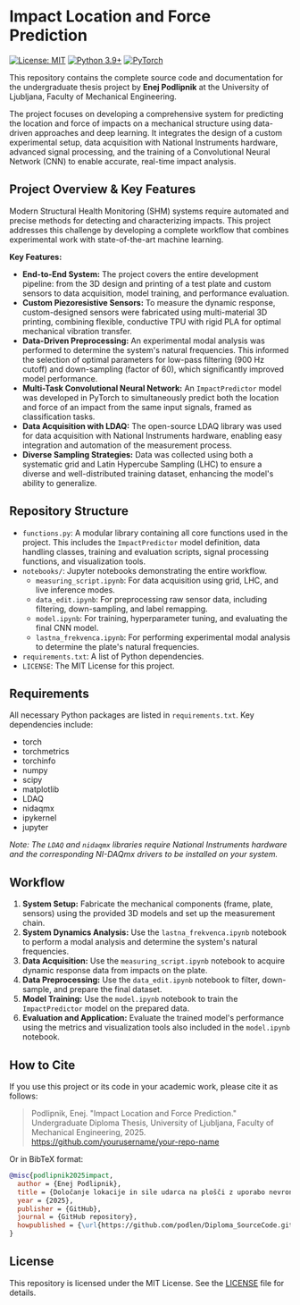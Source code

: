 # Impact Location and Force Prediction

[![License: MIT](https://img.shields.io/badge/License-MIT-yellow.svg)](https://opensource.org/licenses/MIT)
[![Python 3.9+](https://img.shields.io/badge/python-3.9+-blue.svg)](https://www.python.org/downloads/release/python-390/)
[![PyTorch](https://img.shields.io/badge/PyTorch-%23EE4C2C.svg?style=for-the-badge&logo=PyTorch&logoColor=white)](https://pytorch.org/)

This repository contains the complete source code and documentation for the undergraduate thesis project by **Enej Podlipnik** at the University of Ljubljana, Faculty of Mechanical Engineering.

The project focuses on developing a comprehensive system for predicting the location and force of impacts on a mechanical structure using data-driven approaches and deep learning. It integrates the design of a custom experimental setup, data acquisition with National Instruments hardware, advanced signal processing, and the training of a Convolutional Neural Network (CNN) to enable accurate, real-time impact analysis.

## Project Overview & Key Features

Modern Structural Health Monitoring (SHM) systems require automated and precise methods for detecting and characterizing impacts. This project addresses this challenge by developing a complete workflow that combines experimental work with state-of-the-art machine learning.

**Key Features:**

- **End-to-End System:** The project covers the entire development pipeline: from the 3D design and printing of a test plate and custom sensors to data acquisition, model training, and performance evaluation.
- **Custom Piezoresistive Sensors:** To measure the dynamic response, custom-designed sensors were fabricated using multi-material 3D printing, combining flexible, conductive TPU with rigid PLA for optimal mechanical vibration transfer.
- **Data-Driven Preprocessing:** An experimental modal analysis was performed to determine the system's natural frequencies. This informed the selection of optimal parameters for low-pass filtering (900 Hz cutoff) and down-sampling (factor of 60), which significantly improved model performance.
- **Multi-Task Convolutional Neural Network:** An `ImpactPredictor` model was developed in PyTorch to simultaneously predict both the location and force of an impact from the same input signals, framed as classification tasks.
- **Data Acquisition with LDAQ:** The open-source LDAQ library was used for data acquisition with National Instruments hardware, enabling easy integration and automation of the measurement process.
- **Diverse Sampling Strategies:** Data was collected using both a systematic grid and Latin Hypercube Sampling (LHC) to ensure a diverse and well-distributed training dataset, enhancing the model's ability to generalize.

## Repository Structure

- `functions.py`: A modular library containing all core functions used in the project. This includes the `ImpactPredictor` model definition, data handling classes, training and evaluation scripts, signal processing functions, and visualization tools.
- `notebooks/`: Jupyter notebooks demonstrating the entire workflow.
  - `measuring_script.ipynb`: For data acquisition using grid, LHC, and live inference modes.
  - `data_edit.ipynb`: For preprocessing raw sensor data, including filtering, down-sampling, and label remapping.
  - `model.ipynb`: For training, hyperparameter tuning, and evaluating the final CNN model.
  - `lastna_frekvenca.ipynb`: For performing experimental modal analysis to determine the plate's natural frequencies.
- `requirements.txt`: A list of Python dependencies.
- `LICENSE`: The MIT License for this project.

## Requirements

All necessary Python packages are listed in `requirements.txt`. Key dependencies include:

- torch
- torchmetrics
- torchinfo
- numpy
- scipy
- matplotlib
- LDAQ
- nidaqmx
- ipykernel
- jupyter

*Note: The `LDAQ` and `nidaqmx` libraries require National Instruments hardware and the corresponding NI-DAQmx drivers to be installed on your system.*

## Workflow

1.  **System Setup:** Fabricate the mechanical components (frame, plate, sensors) using the provided 3D models and set up the measurement chain.
2.  **System Dynamics Analysis:** Use the `lastna_frekvenca.ipynb` notebook to perform a modal analysis and determine the system's natural frequencies.
3.  **Data Acquisition:** Use the `measuring_script.ipynb` notebook to acquire dynamic response data from impacts on the plate.
4.  **Data Preprocessing:** Use the `data_edit.ipynb` notebook to filter, down-sample, and prepare the final dataset.
5.  **Model Training:** Use the `model.ipynb` notebook to train the `ImpactPredictor` model on the prepared data.
6.  **Evaluation and Application:** Evaluate the trained model's performance using the metrics and visualization tools also included in the `model.ipynb` notebook.

## How to Cite

If you use this project or its code in your academic work, please cite it as follows:

> Podlipnik, Enej. "Impact Location and Force Prediction." Undergraduate Diploma Thesis, University of Ljubljana, Faculty of Mechanical Engineering, 2025. https://github.com/yourusername/your-repo-name

Or in BibTeX format:

```bibtex
@misc{podlipnik2025impact,
  author = {Enej Podlipnik},
  title = {Določanje lokacije in sile udarca na plošči z uporabo nevronskih mrež - Impact Location and Force Prediction},
  year = {2025},
  publisher = {GitHub},
  journal = {GitHub repository},
  howpublished = {\url{https://github.com/podlen/Diploma_SourceCode.git}}
}
```

## License

This repository is licensed under the MIT License. See the [LICENSE](LICENSE) file for details.